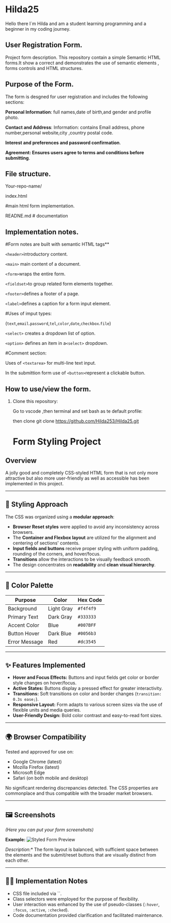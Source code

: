 # Hilda25
Hello there I`m Hilda and am a student learning programming and a beginner in my coding journey.

## User Registration Form.
Project form description.
This repository contain a simple  Semantic HTML forms.It show a correct and demonstrates the use of semantic elements , forms controls and HTML structures.

## Purpose of the Form.

The form is desgned for user registration and includes the following sections:

**Personal Information**: full names,date of birth,and gender and profile photo.

**Contact and Address**: Information: contains Email address, phone number,personal website,city ,country postal code.

**Interest and preferences and password confirmation**.

**Agreement: Ensures users agree to terms and conditions before submitting**.

## File structure.

Your-repo-name/ 

index.html

#main html form implementation.

READNE.md # documentation

## Implementation notes.

#Form notes are built with semantic HTML tags**

`<header>`introductory content.

`<main>` main content of a document.

`<form>`wraps the entire form.

`<fieldset>`to group related form elements together.

`<footer>`defines a footer of a page. 

`<label>`defines a caption for a form input element.

#Uses of imput types:

(`text`,`email`.`password`,`tel`,`color`,`date`,`checkbox`.`file`)

`<select>` creates a dropdown list of option.

`<option>` defines an item in a`<select>` dropdown.

#Comment section:

Uses of `<textarea>` for multi-line text input.

In the submittion form use of `<button>`represent a clickable button.

## How to use/view the form.
1. Clone this repository:
   
   Go to vscode ,then terminal and set bash as te default profile:

   then clone
   git clone https://github.com/Hilda253/Hilda25.git

   # Form Styling Project

## Overview
A jolly good and completely CSS-styled HTML form that is not only more attractive but also more user-friendly as well as accessible has been implemented in this project.

---

## 🎨 Styling Approach
The CSS was organized using a **modular approach**:
- **Browser Reset styles** were applied to avoid any inconsistency across browsers.
- The **Container and Flexbox layout** are utilized for the alignment and centering of sections' contents.
- **Input fields and buttons** receive proper styling with uniform padding, rounding of the corners, and hover/focus.
- **Transitions** allow the interactions to be visually feedback smooth.
- The design concentrates on **readability** and **clean visual hierarchy**.

---

## 🌈 Color Palette
| Purpose | Color | Hex Code |
|----------|--------|-----------|
| Background | Light Gray | `#f4f4f9` |
| Primary Text | Dark Gray | `#333333` |
| Accent Color | Blue | `#007BFF` |
| Button Hover | Dark Blue | `#0056b3` |
| Error Message | Red | `#dc3545` |

---

## ✨ Features Implemented
- **Hover and Focus Effects:** Buttons and input fields get color or border style changes on hover/focus.
- **Active States:** Buttons display a pressed effect for greater interactivity.
- **Transitions:** Soft transitions on color and border changes (`transition: 0.3s ease;`).
- **Responsive Layout:** Form adapts to various screen sizes via the use of flexible units and media queries.
- **User-Friendly Design:** Bold color contrast and easy-to-read font sizes.

---

## 🌍 Browser Compatibility
Tested and approved for use on:
- Google Chrome (latest)
- Mozilla Firefox (latest)
- Microsoft Edge
- Safari (on both mobile and desktop)

No significant rendering discrepancies detected. The CSS properties are commonplace and thus compatible with the broader market browsers.

---

## 🖼️ Screenshots
*(Here you can put your form screenshots)*

**Example:**
![Styled Form Preview](formpreview.png)

*Description:**
The form layout is balanced, with sufficient space between the elements and the submit/reset buttons that are visually distinct from each other.

---

## 🧑‍💻 Implementation Notes
- CSS file included via ``.
- Class selectors were employed for the purpose of flexibility.
- User interaction was enhanced by the use of pseudo-classes (`:hover`, `:focus`, `:active`, `:checked`).
- Code documentation provided clarification and facilitated maintenance.
   
   
